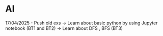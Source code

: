 # AI
17/04/2025 - Push old exs
-> Learn about basic python by using Jupyter notebook (BT1 and BT2)
-> Learn about DFS , BFS  (BT3)